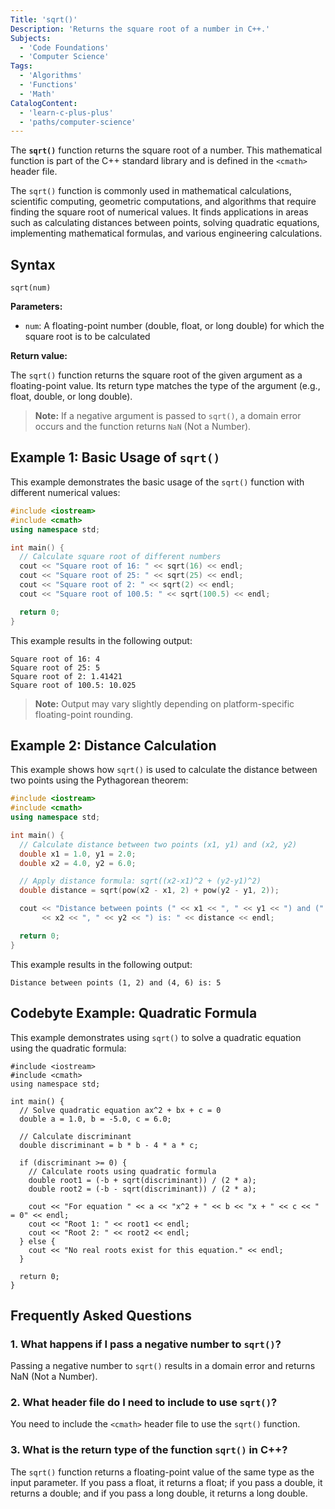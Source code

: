 ```yaml
---
Title: 'sqrt()'
Description: 'Returns the square root of a number in C++.'
Subjects:
  - 'Code Foundations'
  - 'Computer Science'
Tags:
  - 'Algorithms'
  - 'Functions'
  - 'Math'
CatalogContent:
  - 'learn-c-plus-plus'
  - 'paths/computer-science'
---
```


The **`sqrt()`** function returns the square root of a number. This mathematical function is part of the C++ standard library and is defined in the `<cmath>` header file.

The `sqrt()` function is commonly used in mathematical calculations, scientific computing, geometric computations, and algorithms that require finding the square root of numerical values. It finds applications in areas such as calculating distances between points, solving quadratic equations, implementing mathematical formulas, and various engineering calculations.

## Syntax

```pseudo
sqrt(num)
```

**Parameters:**

- `num`: A floating-point number (double, float, or long double) for which the square root is to be calculated

**Return value:**

The `sqrt()` function returns the square root of the given argument as a floating-point value. Its return type matches the type of the argument (e.g., float, double, or long double).

> **Note:** If a negative argument is passed to `sqrt()`, a domain error occurs and the function returns `NaN` (Not a Number).

## Example 1: Basic Usage of `sqrt()`

This example demonstrates the basic usage of the `sqrt()` function with different numerical values:

```cpp
#include <iostream>
#include <cmath>
using namespace std;

int main() {
  // Calculate square root of different numbers
  cout << "Square root of 16: " << sqrt(16) << endl;
  cout << "Square root of 25: " << sqrt(25) << endl;
  cout << "Square root of 2: " << sqrt(2) << endl;
  cout << "Square root of 100.5: " << sqrt(100.5) << endl;

  return 0;
}
```

This example results in the following output:

```shell
Square root of 16: 4
Square root of 25: 5
Square root of 2: 1.41421
Square root of 100.5: 10.025
```

> **Note:** Output may vary slightly depending on platform-specific floating-point rounding.

## Example 2: Distance Calculation

This example shows how `sqrt()` is used to calculate the distance between two points using the Pythagorean theorem:

```cpp
#include <iostream>
#include <cmath>
using namespace std;

int main() {
  // Calculate distance between two points (x1, y1) and (x2, y2)
  double x1 = 1.0, y1 = 2.0;
  double x2 = 4.0, y2 = 6.0;

  // Apply distance formula: sqrt((x2-x1)^2 + (y2-y1)^2)
  double distance = sqrt(pow(x2 - x1, 2) + pow(y2 - y1, 2));

  cout << "Distance between points (" << x1 << ", " << y1 << ") and ("
       << x2 << ", " << y2 << ") is: " << distance << endl;

  return 0;
}
```

This example results in the following output:

```shell
Distance between points (1, 2) and (4, 6) is: 5
```

## Codebyte Example: Quadratic Formula

This example demonstrates using `sqrt()` to solve a quadratic equation using the quadratic formula:

```codebyte/cpp
#include <iostream>
#include <cmath>
using namespace std;

int main() {
  // Solve quadratic equation ax^2 + bx + c = 0
  double a = 1.0, b = -5.0, c = 6.0;

  // Calculate discriminant
  double discriminant = b * b - 4 * a * c;

  if (discriminant >= 0) {
    // Calculate roots using quadratic formula
    double root1 = (-b + sqrt(discriminant)) / (2 * a);
    double root2 = (-b - sqrt(discriminant)) / (2 * a);

    cout << "For equation " << a << "x^2 + " << b << "x + " << c << " = 0" << endl;
    cout << "Root 1: " << root1 << endl;
    cout << "Root 2: " << root2 << endl;
  } else {
    cout << "No real roots exist for this equation." << endl;
  }

  return 0;
}
```

## Frequently Asked Questions

### 1. What happens if I pass a negative number to `sqrt()`?

Passing a negative number to `sqrt()` results in a domain error and returns NaN (Not a Number).

### 2. What header file do I need to include to use `sqrt()`?

You need to include the `<cmath>` header file to use the `sqrt()` function.

### 3. What is the return type of the function `sqrt()` in C++?

The `sqrt()` function returns a floating-point value of the same type as the input parameter. If you pass a float, it returns a float; if you pass a double, it returns a double; and if you pass a long double, it returns a long double.
